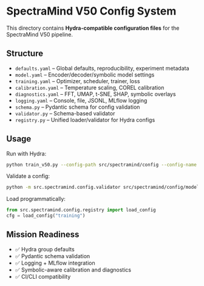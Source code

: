 # SpectraMind V50 Config System

This directory contains **Hydra-compatible configuration files** for the SpectraMind V50 pipeline.

## Structure
- `defaults.yaml` – Global defaults, reproducibility, experiment metadata
- `model.yaml` – Encoder/decoder/symbolic model settings
- `training.yaml` – Optimizer, scheduler, trainer, loss
- `calibration.yaml` – Temperature scaling, COREL calibration
- `diagnostics.yaml` – FFT, UMAP, t-SNE, SHAP, symbolic overlays
- `logging.yaml` – Console, file, JSONL, MLflow logging
- `schema.py` – Pydantic schema for config validation
- `validator.py` – Schema-based validator
- `registry.py` – Unified loader/validator for Hydra configs

## Usage
Run with Hydra:
```bash
python train_v50.py --config-path src/spectramind/config --config-name defaults
```

Validate a config:

```bash
python -m src.spectramind.config.validator src/spectramind/config/model.yaml
```

Load programmatically:

```python
from src.spectramind.config.registry import load_config
cfg = load_config("training")
```

## Mission Readiness

* ✅ Hydra group defaults
* ✅ Pydantic schema validation
* ✅ Logging + MLflow integration
* ✅ Symbolic-aware calibration and diagnostics
* ✅ CI/CLI compatibility

